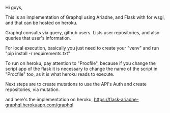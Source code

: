 Hi guys,

This is an implementation of Graphql using Ariadne, and Flask with for wsgi, and that can be hosted on heroku.

Graphql consults via query, github users. Lists user repositories, and also queries that user's information.

For local execution, 
basically you just need to create your "venv" and run "pip install -r requirements.txt"

To run on heroku, 
pay attention to "Procfile",
because if you change the script app of the flask it is necessary to change the name of the script in "Procfile" too,
as it is what heroku reads to execute.

Next steps are to create mutations to use the API's Auth and create repositories, via mutation.

and here's the implementation on heroku, https://flask-ariadne-graphql.herokuapp.com/graphql
